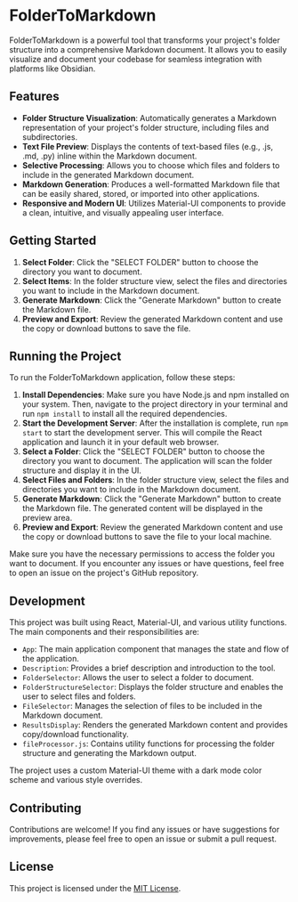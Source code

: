 # FolderToMarkdown

FolderToMarkdown is a powerful tool that transforms your project's folder structure into a comprehensive Markdown document. It allows you to easily visualize and document your codebase for seamless integration with platforms like Obsidian.

## Features

- **Folder Structure Visualization**: Automatically generates a Markdown representation of your project's folder structure, including files and subdirectories.
- **Text File Preview**: Displays the contents of text-based files (e.g., .js, .md, .py) inline within the Markdown document.
- **Selective Processing**: Allows you to choose which files and folders to include in the generated Markdown document.
- **Markdown Generation**: Produces a well-formatted Markdown file that can be easily shared, stored, or imported into other applications.
- **Responsive and Modern UI**: Utilizes Material-UI components to provide a clean, intuitive, and visually appealing user interface.

## Getting Started

1. **Select Folder**: Click the "SELECT FOLDER" button to choose the directory you want to document.
2. **Select Items**: In the folder structure view, select the files and directories you want to include in the Markdown document.
3. **Generate Markdown**: Click the "Generate Markdown" button to create the Markdown file.
4. **Preview and Export**: Review the generated Markdown content and use the copy or download buttons to save the file.

## Running the Project

To run the FolderToMarkdown application, follow these steps:

1. **Install Dependencies**: Make sure you have Node.js and npm installed on your system. Then, navigate to the project directory in your terminal and run `npm install` to install all the required dependencies.
2. **Start the Development Server**: After the installation is complete, run `npm start` to start the development server. This will compile the React application and launch it in your default web browser.
3. **Select a Folder**: Click the "SELECT FOLDER" button to choose the directory you want to document. The application will scan the folder structure and display it in the UI.
4. **Select Files and Folders**: In the folder structure view, select the files and directories you want to include in the Markdown document.
5. **Generate Markdown**: Click the "Generate Markdown" button to create the Markdown file. The generated content will be displayed in the preview area.
6. **Preview and Export**: Review the generated Markdown content and use the copy or download buttons to save the file to your local machine.

Make sure you have the necessary permissions to access the folder you want to document. If you encounter any issues or have questions, feel free to open an issue on the project's GitHub repository.

## Development

This project was built using React, Material-UI, and various utility functions. The main components and their responsibilities are:

- `App`: The main application component that manages the state and flow of the application.
- `Description`: Provides a brief description and introduction to the tool.
- `FolderSelector`: Allows the user to select a folder to document.
- `FolderStructureSelector`: Displays the folder structure and enables the user to select files and folders.
- `FileSelector`: Manages the selection of files to be included in the Markdown document.
- `ResultsDisplay`: Renders the generated Markdown content and provides copy/download functionality.
- `fileProcessor.js`: Contains utility functions for processing the folder structure and generating the Markdown output.

The project uses a custom Material-UI theme with a dark mode color scheme and various style overrides.

## Contributing

Contributions are welcome! If you find any issues or have suggestions for improvements, please feel free to open an issue or submit a pull request.

## License

This project is licensed under the [MIT License](LICENSE).